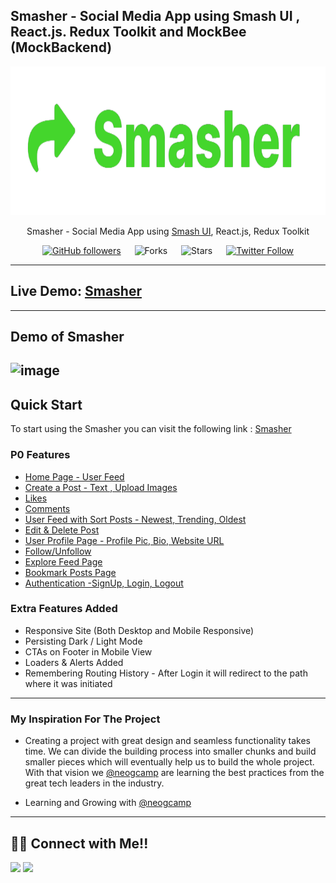 ## Smasher - Social Media App using Smash UI , React.js. Redux Toolkit and MockBee (MockBackend)

<div align="center">

<img alt="badminton" src="/public/logo192.png" width="1048px" height="238px" />

Smasher - Social Media App using [Smash UI](https://smashui.netlify.app/), React.js, Redux Toolkit

[![GitHub followers](https://img.shields.io/github/followers/manojsarna?style=social)](https://github.com/manojsarna)
&emsp;
![Forks](https://img.shields.io/github/forks/manojsarna/manoj-smash-cart-ecommerce)
&emsp;
![Stars](https://img.shields.io/github/stars/manojsarna/manoj-smash-cart-ecommerce)
&emsp;
[![Twitter Follow](https://img.shields.io/twitter/follow/manojsarnacom?style=social)](https://twitter.com/manojsarnacom)

</div>

---

## Live Demo: [Smasher](https://smasher-react.netlify.app/)

---

## Demo of Smasher

## ![image](https://user-images.githubusercontent.com/45617406/169650556-b5d30640-c02c-4b61-b5c3-09b2868cd353.png)

## Quick Start

To start using the Smasher you can visit the following link : [Smasher](https://smasher-react.netlify.app/)

### P0 Features

- [Home Page - User Feed](https://smasher-react.netlify.app/)
- [Create a Post - Text , Upload Images](https://smasher-react.netlify.app/)
- [Likes](https://smasher-react.netlify.app/)
- [Comments](https://smasher-react.netlify.app/)
- [User Feed with Sort Posts - Newest, Trending, Oldest](https://smasher-react.netlify.app/)
- [Edit & Delete Post](https://smasher-react.netlify.app/)
- [User Profile Page - Profile Pic, Bio, Website URL](https://smasher-react.netlify.app/)
- [Follow/Unfollow](https://smasher-react.netlify.app/)
- [Explore Feed Page](https://smasher-react.netlify.app/)
- [Bookmark Posts Page](https://smasher-react.netlify.app/)
- [Authentication -SignUp, Login, Logout](https://smasher-react.netlify.app/)

### Extra Features Added

- Responsive Site (Both Desktop and Mobile Responsive)
- Persisting Dark / Light Mode
- CTAs on Footer in Mobile View
- Loaders & Alerts Added
- Remembering Routing History - After Login it will redirect to the path where it was initiated

---

### My Inspiration For The Project

- Creating a project with great design and seamless functionality takes time. We can divide the building process into smaller chunks and build smaller pieces which will eventually help us to build the whole project. With that vision we [@neogcamp](https://twitter.com/neogcamp) are learning the best practices from the great tech leaders in the industry.

- Learning and Growing with [@neogcamp](https://twitter.com/neogcamp)

---

## 👨‍💻 Connect with Me!!

<a href="https://twitter.com/manojsarnacom"><img src="https://img.shields.io/badge/Twitter-1DA1F2?style=for-the-badge&logo=twitter&logoColor=white"/></a>
<a href="https://www.linkedin.com/in/manojsarna/"><img src="https://img.shields.io/badge/LinkedIn-0077B5?style=for-the-badge&logo=linkedin&logoColor=white"/></a>
